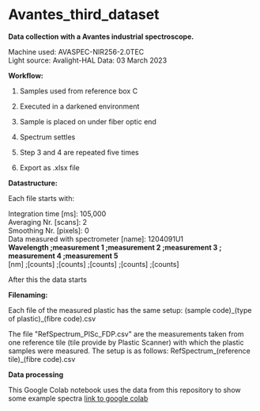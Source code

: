 # Avantes_third_dataset

**Data collection with a Avantes industrial spectroscope.**

Machine used: AVASPEC-NIR256-2.0TEC\
Light source: Avalight-HAL Data: 03 March 2023

**Workflow:**

1.  Samples used from reference box C

2.  Executed in a darkened environment

3.  Sample is placed on under fiber optic end

4.  Spectrum settles

5.  Step 3 and 4 are repeated five times

6.  Export as .xlsx file

**Datastructure:**

Each file starts with:

Integration time \[ms\]: 105,000\
Averaging Nr. \[scans\]: 2\
Smoothing Nr. \[pixels\]: 0\
Data measured with spectrometer \[name\]: 1204091U1\
**Wavelength ;measurement 1 ;measurement 2 ;measurement 3 ; measurement
4 ;measurement 5**\
\[nm\] ;\[counts\] ;\[counts\] ;\[counts\] ;\[counts\] ;\[counts\]

After this the data starts

**Filenaming:**

Each file of the measured plastic has the same setup: (sample
code)\_(type of plastic)\_(fibre code).csv

The file "RefSpectrum_PlSc_FDP.csv" are the measurements taken from one
reference tile (tile provide by Plastic Scanner) with which the plastic
samples were measured. The setup is as follows: RefSpectrum\_(reference
tile)\_(fibre code).csv

**Data processing**

This Google Colab notebook uses the data from this repository to show
some example spectra [link to google
colab](https://colab.research.google.com/drive/1lV_nJwXtI-wuD3B83oKq2dguGHzxLimc#scrollTo=5V-2m8YQry0D )
